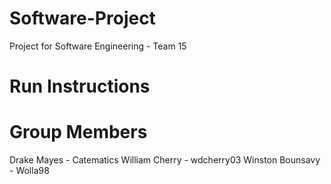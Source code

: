 # Software-Project
Project for Software Engineering - Team 15

# Run Instructions


# Group Members
Drake Mayes - Catematics
William Cherry - wdcherry03
Winston Bounsavy - Wolla98